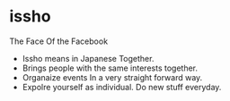 # issho
The Face Of the Facebook
- Issho means in Japanese Together.
- Brings people with the same interests together.
- Organaize events In a very straight forward way.
- Expolre yourself as individual. Do new stuff everyday.